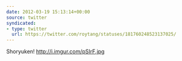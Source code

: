 ```yaml
---
date: 2012-03-19 15:13:14+00:00
source: twitter
syndicated:
- type: twitter
  url: https://twitter.com/roytang/statuses/181760248523137025/
---
```


Shoryuken! http://i.imgur.com/pSIrF.jpg
